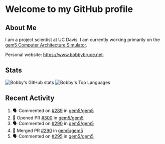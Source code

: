 # Welcome to my GitHub profile

## About Me

I am a project scientist at UC Davis. I am currently working primarily on the [gem5 Computer Architecture Simulator](https://github.com/gem5).

Personal website: <https://www.bobbybruce.net>.

## Stats

![Bobby's GitHub stats](https://github-readme-stats.vercel.app/api?username=bobbyrbruce&show_icons=true&theme=responsive&include_all_commits=true&count_private=true&show=reviews)
![Bobby's Top Languages ](https://github-readme-stats.vercel.app/api/top-langs/?username=bobbyrbruce&layout=compact&theme=responsive&count_private=true&langs_count=10)

## Recent Activity

<!--START_SECTION:activity-->
1. 🗣 Commented on [#289](https://github.com/gem5/gem5/issues/289#issuecomment-1714687312) in [gem5/gem5](https://github.com/gem5/gem5)
2. 💪 Opened PR [#300](https://github.com/gem5/gem5/pull/300) in [gem5/gem5](https://github.com/gem5/gem5)
3. 🗣 Commented on [#290](https://github.com/gem5/gem5/pull/290#issuecomment-1714376820) in [gem5/gem5](https://github.com/gem5/gem5)
4. 🎉 Merged PR [#290](https://github.com/gem5/gem5/pull/290) in [gem5/gem5](https://github.com/gem5/gem5)
5. 🗣 Commented on [#295](https://github.com/gem5/gem5/pull/295#issuecomment-1714367490) in [gem5/gem5](https://github.com/gem5/gem5)
<!--END_SECTION:activity-->

